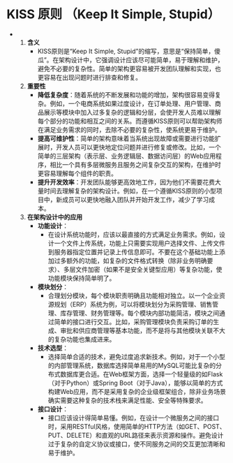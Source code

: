# KISS 原则 （Keep It Simple, Stupid）

-
    1. **含义**
        - KISS原则是“Keep It Simple, Stupid”的缩写，意思是“保持简单，傻瓜”。在架构设计中，它强调设计应该尽可能简单，易于理解和维护，避免不必要的复杂性。简单的架构更容易被开发团队理解和实现，也更容易在出现问题时进行排查和修复。
    2. **重要性**
        - **降低复杂度**：随着系统的不断发展和功能的增加，架构很容易变得复杂。例如，一个电商系统如果过度设计，在订单处理、用户管理、商品展示等模块中加入过多复杂的逻辑和分层，会使开发人员难以理解每个部分的功能和相互之间的关系。而遵循KISS原则可以帮助架构师在满足业务需求的同时，去除不必要的复杂性，使系统更易于维护。
        - **提高可维护性**：简单的架构意味着当系统出现故障或需要进行功能扩展时，开发人员可以更快地定位问题并进行修复或修改。比如，一个简单的三层架构（表示层、业务逻辑层、数据访问层）的Web应用程序，相比一个具有多层微服务且服务之间复杂交互的架构，在维护时更容易理解每个组件的职责。
        - **提升开发效率**：开发团队能够更高效地工作，因为他们不需要花费大量时间去理解复杂的架构设计。例如，在一个遵循KISS原则的小型项目中，新成员可以更快地融入团队并开始开发工作，减少了学习成本。
    3. **在架构设计中的应用**
        - **功能设计**：
            - 在设计系统功能时，应该以最直接的方式满足业务需求。例如，设计一个文件上传系统，功能上只需要实现用户选择文件、上传文件到服务器指定位置并记录上传信息即可。不要在这个基础功能上添加过多额外的功能，如复杂的文件格式转换（除非业务明确要求）、多层文件加密（如果不是安全关键型应用）等复杂功能，使功能模块保持简单明了。
        - **模块划分**：
            - 合理划分模块，每个模块职责明确且功能相对独立。以一个企业资源规划（ERP）系统为例，可以将模块划分为采购管理、销售管理、库存管理、财务管理等。每个模块内部功能简洁，模块之间通过简单的接口进行交互。比如，采购管理模块负责采购订单的生成、审批和供应商管理等基本功能，而不是将与其他模块关联不大的复杂功能也集成进来。
        - **技术选型**：
            - 选择简单合适的技术，避免过度追求新技术。例如，对于一个小型的内部管理系统，数据库选择简单易用的MySQL可能比复杂的分布式数据库更合适。在Web框架方面，选择一个轻量级的如Flask（对于Python）或Spring Boot（对于Java），能够以简单的方式构建Web应用，而不是采用复杂的企业级框架组合，除非业务场景确实需要这种复杂的技术栈来满足性能、安全等特殊要求。
        - **接口设计**：
            - 接口应该设计得简单易懂。例如，在设计一个微服务之间的接口时，采用RESTful风格，使用简单的HTTP方法（如GET、POST、PUT、DELETE）和直观的URL路径来表示资源和操作。避免设计过于复杂的自定义协议或接口，使不同服务之间的交互更加清晰和易于维护。
